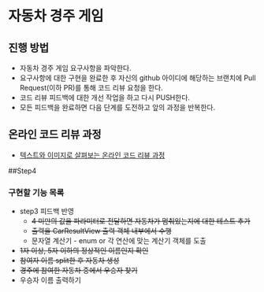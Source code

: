 # 자동차 경주 게임
## 진행 방법
* 자동차 경주 게임 요구사항을 파악한다.
* 요구사항에 대한 구현을 완료한 후 자신의 github 아이디에 해당하는 브랜치에 Pull Request(이하 PR)를 통해 코드 리뷰 요청을 한다.
* 코드 리뷰 피드백에 대한 개선 작업을 하고 다시 PUSH한다.
* 모든 피드백을 완료하면 다음 단계를 도전하고 앞의 과정을 반복한다.

## 온라인 코드 리뷰 과정
* [텍스트와 이미지로 살펴보는 온라인 코드 리뷰 과정](https://github.com/next-step/nextstep-docs/tree/master/codereview)

##Step4
### 구현할 기능 목록
* step3 피드백 반영
    * ~~4 미만의 값을 파라미터로 전달하면 자동차가 멈춰있는지에 대한 테스트 추가~~
    * ~~출력을 CarResultView 출력 객체 내부에서 수행~~
    * 문자열 계산기 - enum or 각 연산에 맞는 계산기 객체를 도출
* ~~1자 이상, 5자 이하의 정상적인 이름인지 확인~~
* ~~참여자 이름 split한 후 자동차 생성~~
* ~~경주에 참여한 자동차 중에서 우승자 찾기~~
* 우승자 이름 출력하기